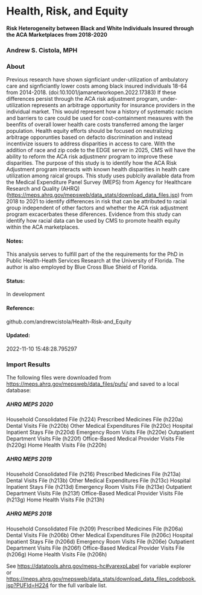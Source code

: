 # Health, Risk, and Equity
#### Risk Heterogeneity between Black and White Individuals Insured through the ACA Marketplaces from 2018-2020
### Andrew S. Cistola, MPH

### About
Previous research have shown signficiant under-utilization of ambulatory care and signficiantly lower costs among black insured individuals 18-64 from 2014-2018. (doi:10.1001/jamanetworkopen.2022.17383) If these differences persist through the ACA risk adjustment program, under-utilization represents an arbitrage opportunity for insurance providers in the individual market. This would represent how a history of systematic racism and barriers to care could be used for cost-containment measures with the beenfits of overall lower health care costs transferred among the larger population. Health equity efforts should be focused on neutralizing arbitrage opporunties based on defacto discrimination and instead incentivize issuers to address disparities in access to care. With the addition of race and zip code to the EDGE server in 2025, CMS will have the ability to reform the ACA risk adjustmenr program to improve these disparities. The purpose of this study is to identify how the ACA Risk Adjustment program interacts with known health disparities in health care utilization among raical groups. This study uses publcily available data from the Medical Expenditure Panel Survey (MEPS) from Agency for Healthcare Research and Quality (AHRQ) (https://meps.ahrq.gov/mepsweb/data_stats/download_data_files.jsp) from 2018 to 2021 to identify differences in risk that can be attributed to racial group independent of other factors and whether the ACA risk adjustment program excacerbates these diferences. Evidence from this study can identify how racial data can be used by CMS to promote health equity within the ACA marketplaces.

#### Notes:
This analysis serves to fulfill part of the the requirements for the PhD in Public Health-Heath Services Research at the University of Florida. The author is also employed by Blue Cross Blue Shield of Florida.

#### Status: 
In development

#### Reference: 
github.com/andrewcistola/Health-Risk-and_Equity

#### Updated:
2022-11-10 15:48:28.795297

### Import Results
The following files were downloaded from https://meps.ahrq.gov/mepsweb/data_files/pufs/ and saved to a local database:

##### AHRQ MEPS 2020
Household Consolidated File (h224)
Prescribed Medicines File (h220a)
Dental Visits File (h220b)
Other Medical Expenditures File (h220c)
Hospital Inpatient Stays File (h220d)
Emergency Room Visits File (h220e)
Outpatient Department Visits File (h220f)
Office-Based Medical Provider Visits File (h220g)
Home Health Visits File (h220h)

##### AHRQ MEPS 2019
Household Consolidated File (h216)
Prescribed Medicines File (h213a)
Dental Visits File (h213b)
Other Medical Expenditures File (h213c)
Hospital Inpatient Stays File (h213d)
Emergency Room Visits File (h213e)
Outpatient Department Visits File (h213f)
Office-Based Medical Provider Visits File (h213g)
Home Health Visits File (h213h)

##### AHRQ MEPS 2018
Household Consolidated File (h209)
Prescribed Medicines File (h206a)
Dental Visits File (h206b)
Other Medical Expenditures File (h206c)
Hospital Inpatient Stays File (h206d)
Emergency Room Visits File (h206e)
Outpatient Department Visits File (h206f)
Office-Based Medical Provider Visits File (h206g)
Home Health Visits File (h206h)

See https://datatools.ahrq.gov/meps-hc#varexpLabel for variable explorer or https://meps.ahrq.gov/mepsweb/data_stats/download_data_files_codebook.jsp?PUFId=H224 for the full varibale list.

